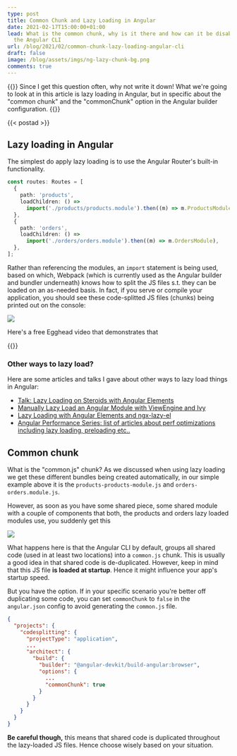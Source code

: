 ```yaml
---
type: post
title: Common Chunk and Lazy Loading in Angular
date: 2021-02-17T15:00:00+01:00
lead: What is the common chunk, why is it there and how can it be disabled with
  the Angular CLI
url: /blog/2021/02/common-chunk-lazy-loading-angular-cli
draft: false
image: /blog/assets/imgs/ng-lazy-chunk-bg.png
comments: true
---
```

{{<intro>}}
  Since I get this question often, why not write it down! What we're going to look at in this article is lazy loading in Angular, but in specific about the "common chunk" and the "commonChunk" option in the Angular builder configuration.
{{</intro>}}

<!--more-->

{{< postad >}}

## Lazy loading in Angular

The simplest do apply lazy loading is to use the Angular Router's built-in functionality.

```typescript
const routes: Routes = [
  {
    path: 'products',
    loadChildren: () =>
      import('./products/products.module').then((m) => m.ProductsModule),
  },
  {
    path: 'orders',
    loadChildren: () =>
      import('./orders/orders.module').then((m) => m.OrdersModule),
  },
];
```

Rather than referencing the modules, an `import` statement is being used, based on which, Webpack (which is currently used as the Angular builder and bundler underneath) knows how to split the JS files s.t. they can be loaded on an as-needed basis. In fact, if you serve or compile your application, you should see these code-splitted JS files (chunks) being printed out on the console:

![](/blog/assets/imgs/ng-lazy-chunks.png)

Here's a free Egghead video that demonstrates that

{{<egghead-lesson uid="lessons/angular-apply-route-level-code-splitting-and-lazy-loading-with-the-angular-cli" >}}

### Other ways to lazy load?

Here are some articles and talks I gave about other ways to lazy load things in Angular:

* [Talk: Lazy Loading on Steroids with Angular Elements](/blog/2019/12/jsbe-lazy-loading-ngelements/)
* [Manually Lazy Load an Angular Module with ViewEngine and Ivy](/blog/2019/10/lazyload-module-ivy-viewengine/)
* [Lazy Loading with Angular Elements and ngx-lazy-el](/blog/2019/11/lazy-loading-angular-ngx-lazy-el/)
* [Angular Performance Series: list of articles about perf optimizations including lazy loading, preloading etc..](/blog/2019/08/ngperf-route-level-code-splitting/)

## Common chunk

What is the "common.js" chunk? As we discussed when using lazy loading we get these different bundles being created automatically, in our simple example above it is the `products-products-module.js` and `orders-orders.module.js`.

However, as soon as you have some shared piece, some shared module with a couple of components that both, the products and orders lazy loaded modules use, you suddenly get this

![](/blog/assets/imgs/ng-lazy-chunks-common.png)

What happens here is that the Angular CLI by default, groups all shared code (used in at least two locations) into a `common.js` chunk. This is usually a good idea in that shared code is de-duplicated. However, keep in mind that this JS file **is loaded at startup**. Hence it might influence your app's startup speed.

But you have the option. If in your specific scenario you're better off duplicating some code, you can set `commonChunk` to `false` in the `angular.json` config to avoid generating the `common.js` file.

```json
{
  "projects": {
    "codesplitting": {
      "projectType": "application",
      ...
      "architect": {
        "build": {
          "builder": "@angular-devkit/build-angular:browser",
          "options": {
            ...
            "commonChunk": true
          }
        }
      }
    }
  }
}
```

**Be careful though,** this means that shared code is duplicated throughout the lazy-loaded JS files. Hence choose wisely based on your situation.